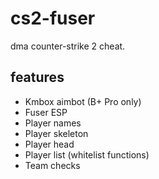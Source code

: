 
# cs2-fuser

dma counter-strike 2 cheat.

## features
- Kmbox aimbot (B+ Pro only)
- Fuser ESP
- Player names
- Player skeleton
- Player head
- Player list (whitelist functions)
- Team checks



